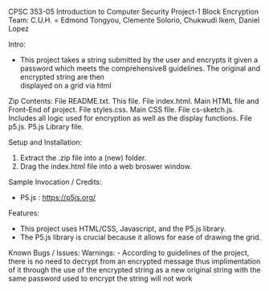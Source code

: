 CPSC 353-05 Introduction to Computer Security
Project-1 Block Encryption
Team: 
  C.U.H. = Edmond Tongyou, Clemente Solorio, Chukwudi Ikem, Daniel Lopez

Intro:
  - This project takes a string submitted by the user and encrypts it given a password which meets the comprehensive8 guidelines. The original and encrypted string are then    
    displayed on a grid via html

Zip Contents:
  File README.txt. This file.
  File index.html. Main HTML file and Front-End of project.
  File styles.css. Main CSS file.
  File cs-sketch.js. Includes all logic used for encryption as well as the display functions.
  File p5.js. P5.js Library file.

Setup and Installation:
  1. Extract the .zip file into a (new) folder.
  2. Drag the index.html file into a web broswer window. 

Sample Invocation / Credits:
  - P5.js : https://p5js.org/

Features:
  - This project uses HTML/CSS, Javascript, and the P5.js library.
  - The P5.js library is crucial because it allows for ease of drawing the grid.

Known Bugs / Issues:
    Warnings:
    - According to guidelines of the project, there is no need to decrypt from an encrypted message thus implimentation of it through the use of the encrypted string as a new 
      original string with the same password used to encrypt the string will not work
